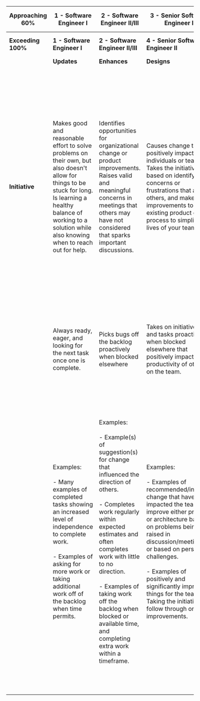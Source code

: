 | Approaching 60% | 1 - Software Engineer I | 2 - Software Engineer II/III | 3 - Senior Software Engineer I | 5 - Staff Software Engineer I | 6 - Staff Software Engineer II | 8 - Principal Architect II |
| --- | --- | --- | --- | --- | --- | --- |
| **Exceeding 100%**  | **1 - Software Engineer I** | **2 - Software Engineer II/III** | **4 - Senior Software Engineer II** | **6 - Staff Software Engineer II** | **7 - Principal Architect I** | **9 - Principal Architect III** |
| | **Updates** | **Enhances** | **Designs** | **Owns** | **Evolves** | **Leads** |
| **Initiative** | Makes good and reasonable effort to solve problems on their own, but also doesn't allow for things to be stuck for long. Is learning a healthy balance of working to a solution while also knowing when to reach out for help.                                                                                                                                                                                                                                                                                                                                                                                                                                                                                                                                                                                                         | Identifies opportunities for organizational change or product improvements. Raises valid and meaningful concerns in meetings that others may have not considered that sparks important discussions.                                                                                                                                                                                                                                                                                                                                                                                                                                                                                                                                                                                                                     | Causes change to positively impact a few individuals or team. Takes the initiative based on identifying concerns or frustrations that affect others, and makes improvements to an existing product or process to simplify the lives of your team.                                                                                                                                                                                                                                                                                                                                                                                                                                                                                                                                                                                                       | Champions and pioneers new technologies to solve new classes of problems. Exemplifies grit and determination in the face of persistent difficult obstacles that tend to block others. Instigates major new features, services, or architectures that contribute to the ecosystem of the department.                                                                                                                                                                                                                                                                                                                                                                                                                                                                                                                                                                                                                                                                                                                                                                                                                                                                                              | Is a source of wisdom and insight when problems tend to go unnoticed by others. Raises awareness of crucial challenges that others may not be aware are a problem, and drives change within the organization to improve things far above expectations. Greatness can always be improved upon, and provides initiative for the team and organization to always excel.                                                                                                                                                                                                                                                                                                                                                                                                                                                                                                                                                                                                                                                                                                                              | Provides insights, vision for, and leads revolutionary ways of doing things that dramatically impact the productivity of our organization, company, or the market.                                                                                                                                                                                                                                                                                                                                                                                                                                                                                                                                                                                                                                                                                                                                                           |
| | Always ready, eager, and looking for the next task once one is complete.                                                                                                                                                                                                                                                                                                                                                                                                                                                                                                                                                                                                                                                                                                                                                               | Picks bugs off the backlog proactively when blocked elsewhere                                                                                                                                                                                                                                                                                                                                                                                                                                                                                                                                                                                                                                                                                                                                                           | Takes on initiatives and tasks proactively when blocked elsewhere that positively impacts the productivity of others on the team.                                                                                                                                                                                                                                                                                                                                                                                                                                                                                                                                                                                                                                                                                                                       | Effects change that has a substantial positive impact on the engineering organization or a major product impact                                                                                                                                                                                                                                                                                                                                                                                                                                                                                                                                                                                                                                                                                                                                                                                                                                                                                                                                                                                                                                                                                  | Effects change that has a critical and dramatic impact of improvement on a major product or the engineering org.                                                                                                                                                                                                                                                                                                                                                                                                                                                                                                                                                                                                                                                                                                                                                                                                                                                                                                                                                                                  | Effects change that has a substantial positive impact on the future of the company and the market industry.     <br>                                                                                                                                                                                                                                                                                                                                                                                                                                                                                                                                                                                                                                                                                                                                                                                                         |
| | Examples:<br><br>\- Many examples of completed tasks showing an increased level of independence to complete work.<br><br>\- Examples of asking for more work or taking additional work off of the backlog when time permits.                                                                                                                                                                                                                                                                                                                                                                                                                                                                                                                                                                                                           | Examples:<br><br>\- Example(s) of suggestion(s) for change that influenced the direction of others.<br><br>\- Completes work regularly within expected estimates and often completes work with little to no direction.<br><br>\- Examples of taking work off the backlog when blocked or available time, and completing extra work within a timeframe.                                                                                                                                                                                                                                                                                                                                                                                                                                                                  | Examples:<br><br>\- Examples of recommended/initiated change that have impacted the team to improve either process or architecture based on problems being raised in discussion/meetings or based on personal challenges.<br><br>\- Examples of positively and significantly improving things for the team Taking the initiative to follow through on the improvements.                                                                                                                                                                                                                                                                                                                                                                                                                                                                                 | Examples:<br><br>\- Example of an introduced significant technology direction that was championed and gained alignment from the rest of the team before implementation. This also included an insightful look at the impact of the change and ways to minimize the impact to productivity (delivering value to the customer) during implementation.<br><br>\- Examples of changes introduced, led, and implemented that had a significant impact on the the team, org, or customers                                                                                                                                                                                                                                                                                                                                                                                                                                                                                                                                                                                                                                                                                                              | Examples:<br><br>\- Creates a new function or process to solve departmenal or company wide systemic issues       <br><br>\- Champions buy in for a new technical strategy within the company for addressing the market<br><br>\- Changes complex organizational development processes through sophisticated automation or function<br><br>\- Convinced leadership and engineering org to move to new department wide shared architecture                                                                                                                                                                                                                                                                                                                                                                                                                                                                                                                                                                                                                                                          | Examples:<br><br>\- Direct examples of revolutionary changes championed and executed that have dramatically impacted the company or market.                                                                                                                                                                                                                                                                                                                                                                                                                                                                                                                                                                                                                                                                                                                                                                                  |
| |                                                                                                                                                                                                                                                                                                                                                                                                                                                                                                                                                                                                                                                                                                                                                                                                                                        |                                                                                                                                                                                                                                                                                                                                                                                                                                                                                                                                                                                                                                                                                                                                                                                                                         |                                                                                                                                                                                                                                                                                                                                                                                                                                                                                                                                                                                                                                                                                                                                                                                                                                                         |                                                                                                                                                                                                                                                                                                                                                                                                                                                                                                                                                                                                                                                                                                                                                                                                                                                                                                                                                                                                                                                                                                                                                                                                  |                                                                                                                                                                                                                                                                                                                                                                                                                                                                                                                                                                                                                                                                                                                                                                                                                                                                                                                                                                                                                                                                                                   |                                                                                                                                                                                                                                                                                                                                                                                                                                                                                                                                                                                                                                                                                                                                                                                                                                                                                                                              |
